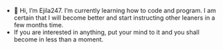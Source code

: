 - 👋 Hi, I’m Ejila247. I’m currently learning how to code and program. I am certain that I will become better and start instructing other leaners in a few months time.
- If you are interested in anything, put your mind to it and you shall become in less than a moment.

<!---
Ejila247/Ejila247 is a ✨ special ✨ repository because its `README.md` (this file) appears on your GitHub profile.
You can click the Preview link to take a look at your changes.
--->
